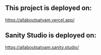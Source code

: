 ## This project is deployed on:

https://allaboutsatyam.vercel.app/

## Sanity Studio is deployed on: 

https://allaboutsatyam.sanity.studio/
